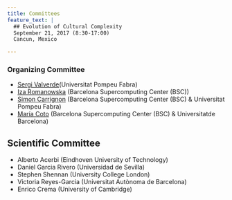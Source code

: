 ```yaml
---
title: Committees
feature_text: |
  ## Evolution of Cultural Complexity
  September 21, 2017 (8:30-17:00)
  Cancun, Mexico 

---
```



### Organizing Committee

-   [Sergi Valverde](mailto:sergi.valverde(at)upf.edu)(Universitat Pompeu Fabra)
-   [Iza Romanowska](mailto:iza.romanowska(at)bsc.es) (Barcelona Supercomputing Center (BSC))
-   [Simon Carrignon](mailto:simon.carrignon(at)bsc.es) (Barcelona Supercomputing Center (BSC) & Universitat Pompeu Fabra)
-   [María Coto](mailto:maria.coto(at)bsc.es) (Barcelona Supercomputing Center (BSC) & Universitatde Barcelona)


## Scientific Committee


-   Alberto Acerbi (Eindhoven University of Technology)
-   Daniel Garcia Rivero (Universidad de Sevilla)
-   Stephen Shennan (University College London)
-   Victoria Reyes-Garcia (Universitat Autònoma de Barcelona)
-   Enrico Crema (University of Cambridge)


<!---


-   Ruth Mace (University College London)

- Robert Boyd (Arizona State University) 
- Mark Collard (Simon Fraser University)
- Bernat Corominas-Murtra (Medical University of Vienna)
- Péter Erdi (Kalamazoo College) 
- Carl Lipo (California State University Long Beach) 
- Mike J. O'Brien (University of Missouri)
- Charles Perreault (Arizona State University)



-->
